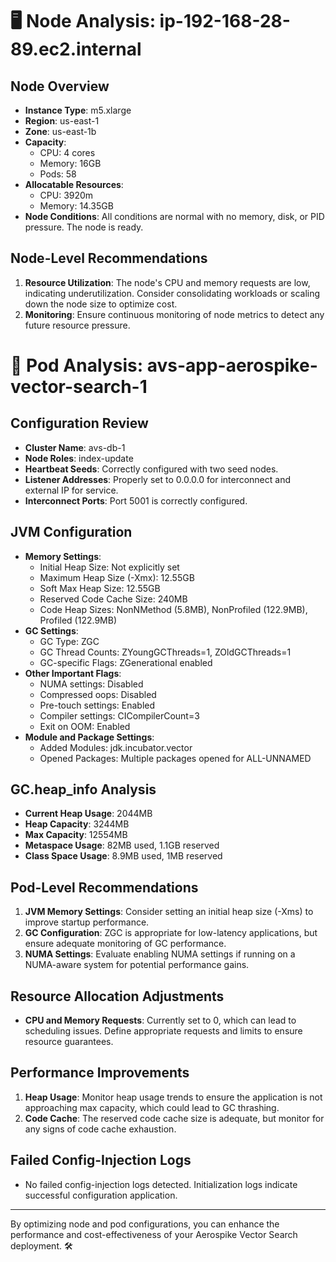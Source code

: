 # 🖥️ Node Analysis: ip-192-168-28-89.ec2.internal

## Node Overview
- **Instance Type**: m5.xlarge
- **Region**: us-east-1
- **Zone**: us-east-1b
- **Capacity**: 
  - CPU: 4 cores
  - Memory: 16GB
  - Pods: 58
- **Allocatable Resources**:
  - CPU: 3920m
  - Memory: 14.35GB
- **Node Conditions**: All conditions are normal with no memory, disk, or PID pressure. The node is ready.

## Node-Level Recommendations
1. **Resource Utilization**: The node's CPU and memory requests are low, indicating underutilization. Consider consolidating workloads or scaling down the node size to optimize cost.
2. **Monitoring**: Ensure continuous monitoring of node metrics to detect any future resource pressure.

# 🧵 Pod Analysis: avs-app-aerospike-vector-search-1

## Configuration Review
- **Cluster Name**: avs-db-1
- **Node Roles**: index-update
- **Heartbeat Seeds**: Correctly configured with two seed nodes.
- **Listener Addresses**: Properly set to 0.0.0.0 for interconnect and external IP for service.
- **Interconnect Ports**: Port 5001 is correctly configured.

## JVM Configuration
- **Memory Settings**:
  - Initial Heap Size: Not explicitly set
  - Maximum Heap Size (-Xmx): 12.55GB
  - Soft Max Heap Size: 12.55GB
  - Reserved Code Cache Size: 240MB
  - Code Heap Sizes: NonNMethod (5.8MB), NonProfiled (122.9MB), Profiled (122.9MB)
- **GC Settings**:
  - GC Type: ZGC
  - GC Thread Counts: ZYoungGCThreads=1, ZOldGCThreads=1
  - GC-specific Flags: ZGenerational enabled
- **Other Important Flags**:
  - NUMA settings: Disabled
  - Compressed oops: Disabled
  - Pre-touch settings: Enabled
  - Compiler settings: CICompilerCount=3
  - Exit on OOM: Enabled
- **Module and Package Settings**:
  - Added Modules: jdk.incubator.vector
  - Opened Packages: Multiple packages opened for ALL-UNNAMED

## GC.heap_info Analysis
- **Current Heap Usage**: 2044MB
- **Heap Capacity**: 3244MB
- **Max Capacity**: 12554MB
- **Metaspace Usage**: 82MB used, 1.1GB reserved
- **Class Space Usage**: 8.9MB used, 1MB reserved

## Pod-Level Recommendations
1. **JVM Memory Settings**: Consider setting an initial heap size (-Xms) to improve startup performance.
2. **GC Configuration**: ZGC is appropriate for low-latency applications, but ensure adequate monitoring of GC performance.
3. **NUMA Settings**: Evaluate enabling NUMA settings if running on a NUMA-aware system for potential performance gains.

## Resource Allocation Adjustments
- **CPU and Memory Requests**: Currently set to 0, which can lead to scheduling issues. Define appropriate requests and limits to ensure resource guarantees.

## Performance Improvements
1. **Heap Usage**: Monitor heap usage trends to ensure the application is not approaching max capacity, which could lead to GC thrashing.
2. **Code Cache**: The reserved code cache size is adequate, but monitor for any signs of code cache exhaustion.

## Failed Config-Injection Logs
- No failed config-injection logs detected. Initialization logs indicate successful configuration application.

---

By optimizing node and pod configurations, you can enhance the performance and cost-effectiveness of your Aerospike Vector Search deployment. 🛠️
